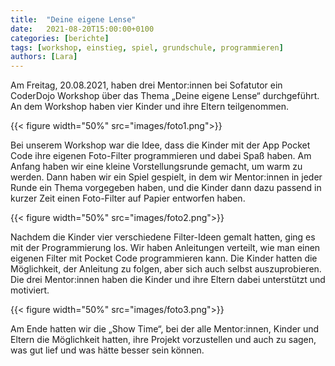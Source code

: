 ```yaml
---
title:  "Deine eigene Lense"
date:   2021-08-20T15:00:00+0100
categories: [berichte]
tags: [workshop, einstieg, spiel, grundschule, programmieren]
authors: [Lara]
---
```


Am Freitag, 20.08.2021, haben drei Mentor:innen bei Sofatutor ein CoderDojo Workshop über das Thema „Deine eigene Lense“ durchgeführt. 
An dem Workshop haben vier Kinder und ihre Eltern teilgenommen.

{{< figure width="50%" src="images/foto1.png">}}

Bei unserem Workshop war die Idee, dass die Kinder mit der App Pocket Code ihre eigenen Foto-Filter programmieren und dabei Spaß haben. 
Am Anfang haben wir eine kleine Vorstellungsrunde gemacht, um warm zu werden. Dann haben wir ein Spiel gespielt, in dem wir Mentor:innen in 
jeder Runde ein Thema vorgegeben haben, und die Kinder dann dazu passend in kurzer Zeit einen Foto-Filter auf Papier entworfen haben.

{{< figure width="50%" src="images/foto2.png">}}

Nachdem die Kinder vier verschiedene Filter-Ideen gemalt hatten, ging es mit der Programmierung los. Wir haben Anleitungen verteilt, wie man
einen eigenen Filter mit Pocket Code programmieren kann. Die Kinder hatten die Möglichkeit, der Anleitung zu folgen, aber sich auch selbst
auszuprobieren. Die drei Mentor:innen haben die Kinder und ihre Eltern dabei unterstützt und motiviert.

{{< figure width="50%" src="images/foto3.png">}}

Am Ende hatten wir die „Show Time“, bei der alle Mentor:innen, Kinder und Eltern die Möglichkeit hatten, ihre Projekt vorzustellen und auch zu 
sagen, was gut lief und was hätte besser sein können.


